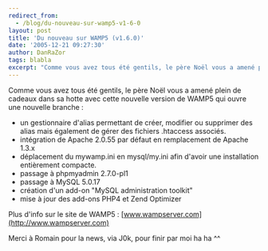 ```yaml
---
redirect_from:
  - /blog/du-nouveau-sur-wamp5-v1-6-0
layout: post
title: 'Du nouveau sur WAMP5 (v1.6.0)'
date: '2005-12-21 09:27:30'
author: DanRaZor
tags: blabla
excerpt: "Comme vous avez tous été gentils, le père Noël vous a amené plein de cadeaux dans sa hotte avec cette nouvelle version de WAMP5 qui ouvre une nouvelle branche :     \n* un gestionnaire d'alias permettant de créer, modifier ou supprimer des alias mais également de gérer des fichiers .htaccess associés.   * intégration de Apache 2.0.55 par défaut en      …"
---
```


Comme vous avez tous été gentils, le père Noël vous a amené plein de cadeaux dans sa hotte avec cette nouvelle version de WAMP5 qui ouvre une nouvelle branche :
* un gestionnaire d'alias permettant de créer, modifier ou supprimer des alias mais également de gérer des fichiers .htaccess associés.
* intégration de Apache 2.0.55 par défaut en remplacement de Apache 1.3.x
* déplacement du mywamp.ini en mysql/my.ini afin d'avoir une installation entièrement compacte.
* passage à phpmyadmin 2.7.0-pl1
* passage à MySQL 5.0.17
* création d'un add-on "MySQL administration toolkit"
* mise à jour des add-ons PHP4 et Zend Optimizer

Plus d'info sur le site de WAMP5 : [www.wampserver.com](http://www.wampserver.com)

Merci à Romain pour la news, via J0k, pour finir par moi ha ha ^^
